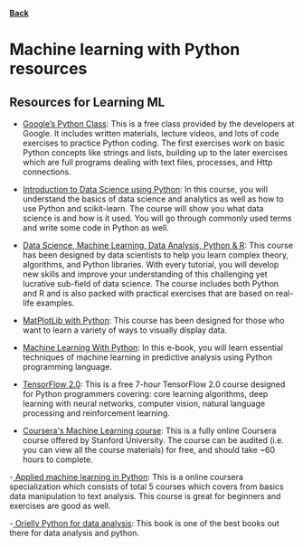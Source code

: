 **[Back](/README.md/)**

# Machine learning with Python resources

## Resources for Learning ML

- [Google’s Python Class](https://developers.google.com/edu/python/): This is a free class provided by the developers at Google. It includes written materials, lecture videos, and lots of code exercises to practice Python coding. The first exercises work on basic Python concepts like strings and lists, building up to the later exercises which are full programs dealing with text files, processes, and Http connections.

- [Introduction to Data Science using Python](https://www.udemy.com/course/introduction-to-data-science-using-python/): In this course, you will understand the basics of data science and analytics as well as how to use Python and scikit-learn. The course will show you what data science is and how is it used. You will go through commonly used terms and write some code in Python as well.   
- [Data Science, Machine Learning, Data Analysis, Python & R](https://www.udemy.com/course/data-science-machine-learning-data-analysis-python-r/): This course has been designed by data scientists to help you learn complex theory, algorithms, and Python libraries. With every tutorial, you will develop new skills and improve your understanding of this challenging yet lucrative sub-field of data science. The course includes both Python and R and is also packed with practical exercises that are based on real-life examples.

- [MatPlotLib with Python](https://www.udemy.com/course/matplotlib-with-python/): This course has been designed for those who want to learn a variety of ways to visually display data. 

- [Machine Learning With Python](https://pythonizame.s3.amazonaws.com/media/Book/machine-learning-python-essential-techniques-predictive-analysis/file/008c0aac-9784-11e5-964d-04015fb6ba01.pdf): In this e-book, you will learn essential techniques of machine learning in predictive analysis using Python programming language.
- [TensorFlow 2.0](https://www.freecodecamp.org/news/massive-tensorflow-2-0-free-course/): This is a free 7-hour TensorFlow 2.0 course designed for Python programmers covering: core learning algorithms, deep learning with neural networks, computer vision, natural language processing and reinforcement learning.
- [Coursera's Machine Learning course](https://www.coursera.org/learn/machine-learning): This is a fully online Coursera course offered by Stanford University. The course can be audited (i.e. you can view all the course materials) for free, and should take ~60 hours to complete. 

-[ Applied machine learning in Python](https://www.coursera.org/learn/python-machine-learning): This is a online coursera specialization which consists of total 5 courses which covers from basics data manipulation to text analysis. This course is great for beginners and exercises are good as well.

-[ Orielly Python for data analysis](https://www.oreilly.com/library/view/python-for-data/9781491957653/): This book is one of the best books out there for data analysis and python.
